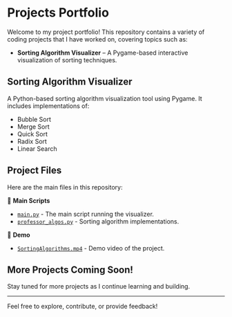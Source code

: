 # Projects Portfolio

Welcome to my project portfolio! This repository contains a variety of coding projects that I have worked on, covering topics such as:

- **Sorting Algorithm Visualizer** – A Pygame-based interactive visualization of sorting techniques.

## Sorting Algorithm Visualizer
A Python-based sorting algorithm visualization tool using Pygame. It includes implementations of:
- Bubble Sort
- Merge Sort
- Quick Sort
- Radix Sort
- Linear Search

## Project Files
Here are the main files in this repository:

📂 **Main Scripts**
- [`main.py`](https://github.com/DanielSalaita739/DanielSalaita739.github.io/blob/main/main.py) - The main script running the visualizer.
- [`professor_algos.py`](https://github.com/DanielSalaita739/DanielSalaita739.github.io/blob/main/professor_algos.py) - Sorting algorithm implementations.

📂 **Demo**
- [`SortingAlgorithms.mp4`](https://github.com/DanielSalaita739/DanielSalaita739.github.io/blob/main/SortingAlgorithms.mp4) - Demo video of the project.


## More Projects Coming Soon!
Stay tuned for more projects as I continue learning and building.

---

Feel free to explore, contribute, or provide feedback!
